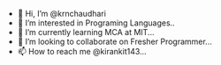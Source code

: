 - 👋 Hi, I’m @krnchaudhari
- 👀 I’m interested in Programing Languages..
- 🌱 I’m currently learning MCA at MIT...
- 💞️ I’m looking to collaborate on Fresher Programmer...
- 📫 How to reach me @kirankit143...
